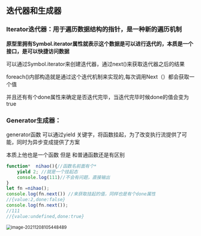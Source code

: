 ## 迭代器和生成器

### Iterator迭代器：用于遍历数据结构的指针，是一种新的遍历机制

**原型里拥有Symbol.iterator属性就表示这个数据是可以进行迭代的，本质是一个接口，是可以快捷访问数据**

可以通过Symbol.iterator来创建迭代器，通过next()来获取迭代器之后的结果



foreach()内部构造就是通过这个迭代机制来实现的,每次调用Next（）都会获取一个值

并且还有有个done属性来确定是否迭代完毕，当迭代完毕时候done的值会变为true



### Generator生成器：

generator函数 可以通过yield 关键字，将函数挂起，为了改变执行流提供了可能，同时为异步变成提供了方案

本质上他也是一个函数 但是 和普通函数还是有区别

```js
function*  nihao(){//函数名前面有个*
	yield 2; //就是一个挂起态
    console.log(111)//不会有问题，直接输出
}
let fn =nihao();
console.log(fn.next()) //来获取挂起的值，同样也是有个done属性
//{value:2,done:false}
console.log(fn.next());
//111
//{value:undefined,done:true} 
```

<img src="C:\Users\11791\AppData\Roaming\Typora\typora-user-images\image-20211208105448489.png" alt="image-20211208105448489" style="zoom:80%;" />



